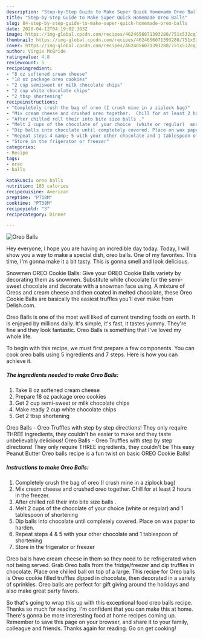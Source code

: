 ```yaml
---
description: "Step-by-Step Guide to Make Super Quick Homemade Oreo Balls"
title: "Step-by-Step Guide to Make Super Quick Homemade Oreo Balls"
slug: 84-step-by-step-guide-to-make-super-quick-homemade-oreo-balls
date: 2020-04-12T04:19:02.303Z
image: https://img-global.cpcdn.com/recipes/4624656071393280/751x532cq70/oreo-balls-recipe-main-photo.jpg
thumbnail: https://img-global.cpcdn.com/recipes/4624656071393280/751x532cq70/oreo-balls-recipe-main-photo.jpg
cover: https://img-global.cpcdn.com/recipes/4624656071393280/751x532cq70/oreo-balls-recipe-main-photo.jpg
author: Virgie McBride
ratingvalue: 4.8
reviewcount: 5
recipeingredient:
- "8 oz softened cream cheese"
- "18 oz package oreo cookies"
- "2 cup semisweet or milk chocolate chips"
- "2 cup white chocolate chips"
- "2 tbsp shortening"
recipeinstructions:
- "Completely crush the bag of oreo (I crush mine in a ziplock bag)"
- "Mix cream cheese and crushed oreo together.  Chill for at least 2 hours in the freezer."
- "After chilled roll their into bite size balls ."
- "Melt 2 cups of the chocolate of your choice  (white or regular)  and 1 tablespoon of shortening"
- "Dip balls into chocolate until completely covered. Place on wax paper to harden."
- "Repeat steps 4 &amp; 5 with your other chocolate and 1 tablespoon of shortening"
- "Store in the frigerator or freezer"
categories:
- Recipe
tags:
- oreo
- balls

katakunci: oreo balls 
nutrition: 103 calories
recipecuisine: American
preptime: "PT18M"
cooktime: "PT38M"
recipeyield: "3"
recipecategory: Dinner

---
```



![Oreo Balls](https://img-global.cpcdn.com/recipes/4624656071393280/751x532cq70/oreo-balls-recipe-main-photo.jpg)

Hey everyone, I hope you are having an incredible day today. Today, I will show you a way to make a special dish, oreo balls. One of my favorites. This time, I'm gonna make it a bit tasty. This is gonna smell and look delicious.

Snowmen OREO Cookie Balls: Give your OREO Cookie Balls variety by decorating them as snowmen. Substitute white chocolate for the semi-sweet chocolate and decorate with a snowman face using. A mixture of Oreos and cream cheese and then coated in melted chocolate, these Oreo Cookie Balls are basically the easiest truffles you&#39;ll ever make from Delish.com.

Oreo Balls is one of the most well liked of current trending foods on earth. It is enjoyed by millions daily. It's simple, it's fast, it tastes yummy. They're fine and they look fantastic. Oreo Balls is something that I've loved my whole life.


To begin with this recipe, we must first prepare a few components. You can cook oreo balls using 5 ingredients and 7 steps. Here is how you can achieve it.

<!--inarticleads1-->

##### The ingredients needed to make Oreo Balls:

1. Take 8 oz softened cream cheese
1. Prepare 18 oz package oreo cookies
1. Get 2 cup semi-sweet or milk chocolate chips
1. Make ready 2 cup white chocolate chips
1. Get 2 tbsp shortening


Oreo Balls - Oreo Truffles with step by step directions! They only require THREE ingredients, they couldn&#39;t be easier to make and they taste unbelievably delicious! Oreo Balls - Oreo Truffles with step by step directions! They only require THREE ingredients, they couldn&#39;t be This easy Peanut Butter Oreo balls recipe is a fun twist on basic OREO Cookie Balls! 

<!--inarticleads2-->

##### Instructions to make Oreo Balls:

1. Completely crush the bag of oreo (I crush mine in a ziplock bag)
1. Mix cream cheese and crushed oreo together.  Chill for at least 2 hours in the freezer.
1. After chilled roll their into bite size balls .
1. Melt 2 cups of the chocolate of your choice  (white or regular)  and 1 tablespoon of shortening
1. Dip balls into chocolate until completely covered. Place on wax paper to harden.
1. Repeat steps 4 &amp; 5 with your other chocolate and 1 tablespoon of shortening
1. Store in the frigerator or freezer


Oreo balls have cream cheese in them so they need to be refrigerated when not being served. Grab Oreo balls from the fridge/freezer and dip truffles in chocolate. Place one chilled ball on top of a large. This recipe for Oreo balls is Oreo cookie filled truffles dipped in chocolate, then decorated in a variety of sprinkles. Oreo balls are perfect for gift giving around the holidays and also make great party favors. 

So that's going to wrap this up with this exceptional food oreo balls recipe. Thanks so much for reading. I'm confident that you can make this at home. There's gonna be more interesting food at home recipes coming up. Remember to save this page on your browser, and share it to your family, colleague and friends. Thanks again for reading. Go on get cooking!
